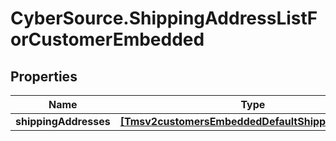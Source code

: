 # CyberSource.ShippingAddressListForCustomerEmbedded

## Properties
Name | Type | Description | Notes
------------ | ------------- | ------------- | -------------
**shippingAddresses** | [**[Tmsv2customersEmbeddedDefaultShippingAddress]**](Tmsv2customersEmbeddedDefaultShippingAddress.md) |  | [optional] 


